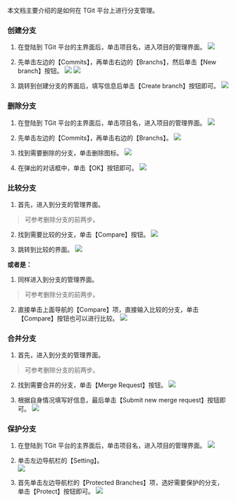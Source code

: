 本文档主要介绍的是如何在 TGit 平台上进行分支管理。

### 创建分支
1. 在登陆到 TGit 平台的主界面后，单击项目名，进入项目的管理界面。
![](https://mc.qcloudimg.com/static/img/15ea5df76f4e605f9b1a57a0ec4345c3/2017-09-07_142607.png)

2. 先单击左边的【Commits】，再单击右边的【Branchs】，然后单击【New branch】按钮。
![](https://mc.qcloudimg.com/static/img/0335bf2052788f486dbcceff563a21be/2017-09-07_142742.png)
![](https://mc.qcloudimg.com/static/img/692910456a314b8769f6b437e0d50906/2017-09-07_142901.png)

3. 跳转到创建分支的界面后，填写信息后单击【Create branch】按钮即可。
![](https://mc.qcloudimg.com/static/img/73291dc9faa68b515210ffcfcd672da3/2017-08-30_092932.png)

### 删除分支
1. 在登陆到 TGit 平台的主界面后，单击项目名，进入项目的管理界面。
![](https://mc.qcloudimg.com/static/img/15ea5df76f4e605f9b1a57a0ec4345c3/2017-09-07_142607.png)

2. 先单击左边的【Commits】，再单击右边的【Branchs】。
![](https://mc.qcloudimg.com/static/img/0810824c5cc08c1f7dda28c4cdfb9c84/2017-08-30_092446.png)

3. 找到需要删除的分支，单击删除图标。
![](https://mc.qcloudimg.com/static/img/ae5d8e03635382cdfdd397d2f3bcb092/2017-09-07_143505.png) 

4. 在弹出的对话框中，单击【OK】按钮即可。
![](https://mc.qcloudimg.com/static/img/e2a948ba2907ae257737b0790e8fc164/2017-08-30_103916.png)

### 比较分支
1. 首先，进入到分支的管理界面。
> 可参考删除分支的前两步。

2. 找到需要比较的分支，单击【Compare】按钮。 
![](https://mc.qcloudimg.com/static/img/2b1eb47d7ac58fecd82cb648d29a0ad9/2017-08-30_105654.png)

3. 跳转到比较的界面。
![](https://mc.qcloudimg.com/static/img/17a67998b50867670adb3367a27e84ec/2017-08-30_105748.png)

**或者是：**

1. 同样进入到分支的管理界面。
> 可参考删除分支的前两步。

2. 直接单击上面导航的【Compare】项，直接输入比较的分支，单击【Compare】按钮也可以进行比较。
![](https://mc.qcloudimg.com/static/img/402fc9f159ac42726d65907b547bde09/2017-08-30_105921.png)

### 合并分支
1. 首先，进入到分支的管理界面。
> 可参考删除分支的前两步。

2. 找到需要合并的分支，单击【Merge Request】按钮。
![](https://mc.qcloudimg.com/static/img/b33fe782a0656b7f0b463be78bf9fd8e/2017-09-07_143826.png)

3. 根据自身情况填写好信息，最后单击【Submit new merge request】按钮即可。
![](https://mc.qcloudimg.com/static/img/62869da0904cc48f50894ab3f70ad849/2017-08-30_113209.png)

### 保护分支
1. 在登陆到 TGit 平台的主界面后，单击项目名，进入项目的管理界面。
![](https://mc.qcloudimg.com/static/img/15ea5df76f4e605f9b1a57a0ec4345c3/2017-09-07_142607.png)

2. 单击左边导航栏的【Setting】。  
![](https://mc.qcloudimg.com/static/img/bffe43bdcbcf67a3d45331515be964d2/2017-08-30_114106.png)

3. 首先单击左边导航栏的【Protected Branches】项，选好需要保护的分支，单击【Protect】按钮即可。
![](https://mc.qcloudimg.com/static/img/6f8bec90355d637b391ffbd4fc3db286/2017-09-07_144140.png)
